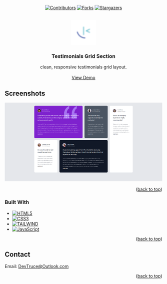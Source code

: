 <a id="readme-top"></a>

<div align="center">

[![Contributors][contributors-icon]][contributors-link]
[![Forks][forks-icon]][forks-link]
[![Stargazers][stars-icon]][stars-link]

</div>

<!-- PROJECT LOGO -->
<br />
<div align="center">
  <a href="https://github.com/DevTruce/testimonials-grid-section">
    <img src="images/favicon-32x32.png" alt="Logo" width="80" height="80">
  </a>

<h3 align="center">Testimonials Grid Section</h3>

  <p align="center">
    clean, responsive testimonials grid layout.
    <br />
    <br />
    <a href="https://devtruce.github.io/testimonials-grid-section/" target="_blank">View Demo</a>
  </p>
</div>

<!-- ABOUT THE PROJECT -->

## Screenshots

[![Product Name Screen Shot][product-screenshot]](product-link)

<p align="right">(<a href="#readme-top">back to top</a>)</p>

### Built With

- [![HTML5][html5-icon]][html5-link]
- [![CSS3][css3-icon]][css3-link]
- [![TAILWIND][tailwind-icon]][tailwind-link]
- [![JavaScript][JavaScript-icon]][JavaScript-link]

<p align="right">(<a href="#readme-top">back to top</a>)</p>

<!-- CONTACT -->

## Contact

Email: [DevTruce@Outlook.com]()

<p align="right">(<a href="#readme-top">back to top</a>)</p>

<!-- #### MARKDOWN LINKS & IMAGES #### -->

<!-- ## GitHub ##-->
<!-- links -->

[contributors-link]: https://github.com/DevTruce/testimonials-grid-section/graphs/contributors
[forks-link]: https://github.com/DevTruce/testimonials-grid-section/network/members
[stars-link]: https://github.com/DevTruce/testimonials-grid-section/stargazers

<!-- icons -->

[contributors-icon]: https://img.shields.io/github/contributors/DevTruce/testimonials-grid-section.svg?style=for-the-badge
[forks-icon]: https://img.shields.io/github/forks/DevTruce/testimonials-grid-section.svg?style=for-the-badge
[stars-icon]: https://img.shields.io/github/stars/DevTruce/testimonials-grid-section.svg?style=for-the-badge

<!-- ## Project ## -->

[product-screenshot]: images/project-view.png
[product-link]: https://devtruce.github.io/testimonials-grid-section/

<!-- ## Tech & Tools ## -->
<!-- links -->

[html5-link]: https://html-icon/
[css3-link]: https://css3-icon/
[tailwind-link]: https://tailwindcss.com/
[javascript-link]: https://www.javascript-icon/

<!-- icons -->

[html5-icon]: https://img.shields.io/badge/HTML5-orange?style=for-the-badge&logo=html5&logoColor=white
[css3-icon]: https://img.shields.io/badge/CSS3-blue?style=for-the-badge&logo=CSS3&logoColor=white
[tailwind-icon]: https://img.shields.io/badge/tailwind-3B82F6?style=for-the-badge&logo=tailwindcss&logoColor=white
[javascript-icon]: https://img.shields.io/badge/Javascript-FCE22A?style=for-the-badge&logo=javascript&logoColor=black

